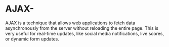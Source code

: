 # AJAX-
AJAX is a technique that allows web applications to fetch data asynchronously from the server without reloading the entire page. This is very useful for real-time updates, like social media notifications, live scores, or dynamic form updates.
